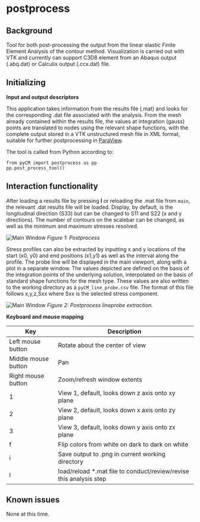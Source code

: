 # postprocess

## Background
Tool for both post-processing the output from the linear elastic Finite Element Analysis of the contour method. Visualization is carried out with VTK and currently can support C3D8 element from an Abaqus output (.abq.dat) or Calculix output (.ccx.dat) file.

## Initializing

**Input and output descriptors**

This application takes information from the results file (.mat) and looks for the corresponding .dat file associated with the analysis. From the mesh already contained within the results file, the values at integration (gauss) points are translated to nodes using the relevant shape functions, with the complete output stored in a VTK unstructured mesh file in XML format, suitable for further postprocessing in [ParaView](https://www.paraview.org/).

The tool is called from Python according to:
~~~
from pyCM import postprocess as pp
pp.post_process_tool()
~~~

##  Interaction functionality
After loading a results file by pressing **l** or reloading the .mat file from `main`, the relevant .dat results file will be loaded. Display, by default, is the longitudinal direction (S33) but can be changed to S11 and S22 (x and y directions). The number of contours on the scalebar can be changed, as well as the minimum and maximum stresses resolved.

<span>![<span>Main Window</span>](images/postprocess1.png)</span>
*<a name="fig1"></a> Figure 1: Postprocess*

Stress profiles can also be extracted by inputting x and y locations of the start (x0, y0) and end positions (x1,y1) as well as the interval along the profile. The probe line will be displayed in the main viewport, along with a plot in a separate window. The values depicted are defined on the basis of the integration points of the underlying solution, interpolated on the basis of standard shape functions for the mesh type. These values are also written to the working directory as a `pyCM_line_probe.csv` file. The format of this file follows x,y,z,Sxx where Sxx is the selected stress component.

<span>![<span>Main Window</span>](images/postprocess2.png)</span>
*<a name="fig2"></a> Figure 2: Postprocess lineprobe extraction.*

**Keyboard and mouse mapping**

Key | Description
---  |---
Left mouse button 	|Rotate about the center of view
Middle mouse button 	|Pan
Right mouse button 	|Zoom/refresh window extents
1 	|View 1, default, looks down z axis onto xy plane
2 	|View 2, default, looks down x axis onto zy plane
3 	|View 3, default, looks down y axis onto zx plane
f | Flip colors from white on dark to dark on white
i | Save output to .png in current working directory
l | load/reload *.mat file to conduct/review/revise this analysis step


## Known issues
None at this time.